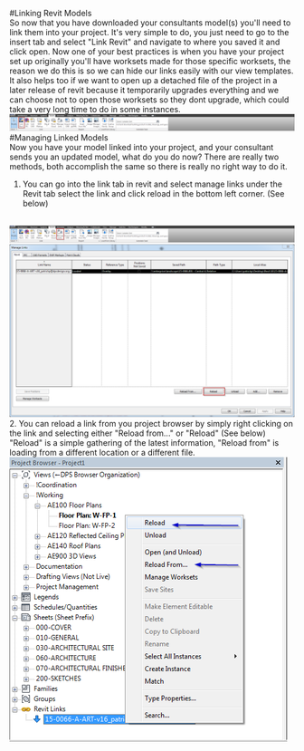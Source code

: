 #Linking Revit Models 
<br>
So now that you have downloaded your consultants model(s) you'll need to link them into your project. It's very simple to do, you just need to go to the insert tab and select "Link Revit" and navigate to where you saved it and click open. Now one of your best practices is when you have your project set up originally you'll have worksets made for those specific worksets, the reason we do this is so we can hide our links easily with our view templates. It also helps too if we want to open up a detached file of the project in a later release of revit because it temporarily upgrades everything and we can choose not to open those worksets so they dont upgrade, which could take a very long time to do in some instances. 
<img src="images/8/LinkRevitTab.png">
<br> 
#Managing Linked Models
<br>
Now you have your model linked into your project, and your consultant sends you an updated model, what do you do now? There are really two methods, both accomplish the same so there is really no right way to do it. 
<br>
1. You can go into the link tab in revit and select manage links under the Revit tab select the link and click reload in the bottom left corner. (See below) 
<br>
<img src="images/8/ManageLinksButton.png">
<br>
<img src="images/8/ReloadLinks.png">
2. You can reload a link from you project browser by simply right clicking on the link and selecting either "Reload from..." or "Reload" (See below) "Reload" is a simple gathering of the latest information, "Reload from" is loading from a different location or a different file.
<br>
<img src="images/8/ReloadPB.png">
